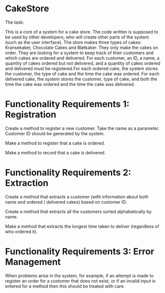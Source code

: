 # CakeStore

The task:

This is a core of a system for a cake store. The code written  is supposed to be used by other developers, who will create
other parts of the system (such as the user interface). The store makes three types of cakes: Kransekaker, Chocolate Cakes and Bløtkaker. 
They only make the cakes on order. They are looking for a system to keep track of their customers and which cakes are ordered and
delivered. For each customer, an ID, a name, a quantity of cakes ordered but not delivered, and a quantity of cakes ordered and delivered
must be registered.For each ordered cake, the system stores the customer, the type of cake and the time the cake was ordered.
For each delivered cake, the system stores the customer, type of cake, and both the time the cake was ordered and the time the cake
was delivered.

# Functionality Requirements 1: Registration

Create a method to register a new customer. Take the name as a parameter. Customer ID should be generated by the system.

Make a method to register that a cake is ordered. 

Make a method to record that a cake is delivered.

# Functionality Requirements 2: Extraction

Create a method that extracts a customer (with information about both name and ordered / delivered cakes) based on customer ID.

Create a method that extracts all the customers sorted alphabetically by name.

Make a method that extracts the longest time taken to deliver (regardless of who ordered it).


# Functionality Requirements 3: Error Management

When problems arise in the system, for example, if an attempt is made to register an order for a customer that does not exist,
or if an invalid input is entered for a method then this should be treated with care.
